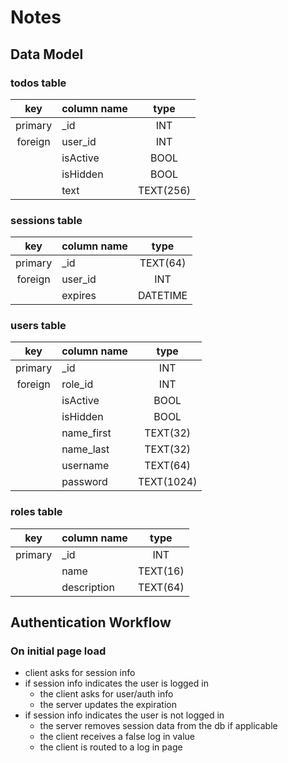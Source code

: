 # Notes

## Data Model

### todos table

|   key   | column name |   type    |
| :-----: | ----------- | :-------: |
| primary | \_id        |    INT    |
| foreign | user_id     |    INT    |
|         | isActive    |   BOOL    |
|         | isHidden    |   BOOL    |
|         | text        | TEXT(256) |

### sessions table

|   key   | column name |   type   |
| :-----: | ----------- | :------: |
| primary | \_id        | TEXT(64) |
| foreign | user_id     |   INT    |
|         | expires     | DATETIME |

### users table

|   key   | column name |    type    |
| :-----: | ----------- | :--------: |
| primary | \_id        |    INT     |
| foreign | role_id     |    INT     |
|         | isActive    |    BOOL    |
|         | isHidden    |    BOOL    |
|         | name_first  |  TEXT(32)  |
|         | name_last   |  TEXT(32)  |
|         | username    |  TEXT(64)  |
|         | password    | TEXT(1024) |

### roles table

|   key   | column name |   type   |
| :-----: | ----------- | :------: |
| primary | \_id        |   INT    |
|         | name        | TEXT(16) |
|         | description | TEXT(64) |

## Authentication Workflow

### On initial page load

- client asks for session info
- if session info indicates the user is logged in
  - the client asks for user/auth info
  - the server updates the expiration
- if session info indicates the user is not logged in
  - the server removes session data from the db if applicable
  - the client receives a false log in value
  - the client is routed to a log in page

